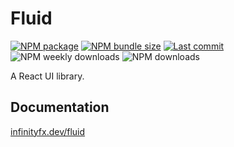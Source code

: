 # Fluid

[![NPM package](https://img.shields.io/npm/v/@infinityfx/fluid)](https://www.npmjs.com/package/@infinityfx/fluid)
[![NPM bundle size](https://img.shields.io/bundlephobia/minzip/@infinityfx/fluid)](https://bundlephobia.com/package/@infinityfx/fluid)
[![Last commit](https://img.shields.io/github/last-commit/infinityfx-llc/fluid)](https://github.com/infinityfx-llc/fluid)
![NPM weekly downloads](https://img.shields.io/npm/dw/@infinityfx/fluid)
![NPM downloads](https://img.shields.io/npm/dt/@infinityfx/fluid)

A React UI library.

## Documentation
[infinityfx.dev/fluid](https://infinityfx.dev/fluid)
